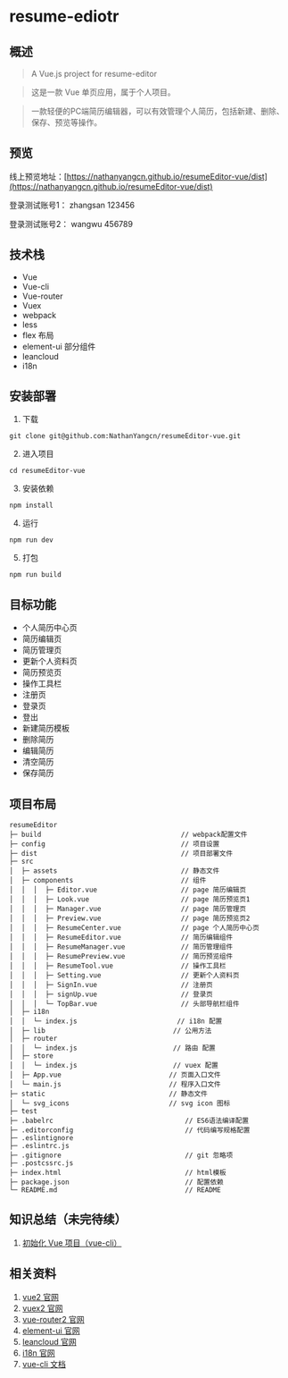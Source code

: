 # resume-ediotr

## 概述
  > A Vue.js project for resume-editor

  > 这是一款 Vue 单页应用，属于个人项目。

  > 一款轻便的PC端简历编辑器，可以有效管理个人简历，包括新建、删除、保存、预览等操作。

## 预览
  线上预览地址：[https://nathanyangcn.github.io/resumeEditor-vue/dist](https://nathanyangcn.github.io/resumeEditor-vue/dist)

  登录测试账号1：  zhangsan  123456

  登录测试账号2：  wangwu    456789

## 技术栈
  - Vue
  - Vue-cli
  - Vue-router
  - Vuex
  - webpack
  - less
  - flex 布局
  - element-ui 部分组件
  - leancloud
  - i18n

## 安装部署
  1. 下载

    git clone git@github.com:NathanYangcn/resumeEditor-vue.git

  2. 进入项目

    cd resumeEditor-vue

  3. 安装依赖

    npm install

  4. 运行

    npm run dev

  5. 打包

    npm run build

## 目标功能
  - 个人简历中心页
  - 简历编辑页
  - 简历管理页
  - 更新个人资料页
  - 简历预览页
  - 操作工具栏
  - 注册页
  - 登录页
  - 登出
  - 新建简历模板
  - 删除简历
  - 编辑简历
  - 清空简历
  - 保存简历

## 项目布局
```
resumeEditor
├─ build                                   // webpack配置文件
├─ config                                  // 项目设置
├─ dist                                    // 项目部署文件
├─ src
│  ├─ assets                               // 静态文件
│  ├─ components                           // 组件
│  │  │  ├─ Editor.vue                     // page 简历编辑页
│  │  │  ├─ Look.vue                       // page 简历预览页1
│  │  │  ├─ Manager.vue                    // page 简历管理页
│  │  │  ├─ Preview.vue                    // page 简历预览页2
│  │  │  ├─ ResumeCenter.vue               // page 个人简历中心页
│  │  │  ├─ ResumeEditor.vue               // 简历编辑组件
│  │  │  ├─ ResumeManager.vue              // 简历管理组件
│  │  │  ├─ ResumePreview.vue              // 简历预览组件
│  │  │  ├─ ResumeTool.vue                 // 操作工具栏
│  │  │  ├─ Setting.vue                    // 更新个人资料页
│  │  │  ├─ SignIn.vue                     // 注册页
│  │  │  ├─ signUp.vue                     // 登录页
│  │  │  └─ TopBar.vue                     // 头部导航栏组件
│  ├─ i18n
│  │  └─ index.js                         // i18n 配置
│  ├─ lib                                // 公用方法
│  ├─ router
│  │  └─ index.js                        // 路由 配置
│  ├─ store
│  │  └─ index.js                        // vuex 配置
│  ├─ App.vue                           // 页面入口文件
│  └─ main.js                           // 程序入口文件
├─ static                               // 静态文件
│  └─ svg_icons                         // svg icon 图标
├─ test
├─ .babelrc                                 // ES6语法编译配置
├─ .editorconfig                            // 代码编写规格配置
├─ .eslintignore
├─ .eslintrc.js
├─ .gitignore                               // git 忽略项
├─ .postcssrc.js
├─ index.html                               // html模板
├─ package.json                             // 配置依赖
└─ README.md                                // README
```
## 知识总结（未完待续）
1. [初始化 Vue 项目（vue-cli）](http://www.jianshu.com/p/45b5ce2ab1c5)

## 相关资料
1. [vue2 官网](https://cn.vuejs.org/)
2. [vuex2 官网](https://vuex.vuejs.org/zh-cn/)
3. [vue-router2 官网](https://router.vuejs.org/zh-cn/)
4. [element-ui 官网](http://element.eleme.io/#/zh-CN)
5. [leancloud 官网](https://leancloud.cn/docs/leanstorage_guide-js.html)
6. [i18n 官网](https://kazupon.github.io/vue-i18n/old/)
7. [vue-cli 文档](https://github.com/vuejs/vue-cli)

